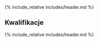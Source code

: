 {% include_relative includes/header.md %}

## Kwalifikacje

{% include_relative includes/header.md %}